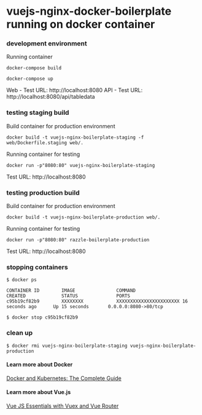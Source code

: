 # vuejs-nginx-docker-boilerplate running on docker container

### development environment

Running container

```
docker-compose build

docker-compose up
```

Web - Test URL: http://localhost:8080
API - Test URL: http://localhost:8080/api/tabledata


### testing staging build

Build container for production environment
```
docker build -t vuejs-nginx-boilerplate-staging -f web/Dockerfile.staging web/.
```

Running container for testing
```
docker run -p"8080:80" vuejs-nginx-boilerplate-staging
```

Test URL: http://localhost:8080


### testing production build

Build container for production environment
```
docker build -t vuejs-nginx-boilerplate-production web/.
```

Running container for testing
```
docker run -p"8080:80" razzle-boilerplate-production
```

Test URL: http://localhost:8080


### stopping containers

```
$ docker ps

CONTAINER ID        IMAGE               COMMAND                 CREATED             STATUS              PORTS                 
c95b19cf82b9        XXXXXXXX            XXXXXXXXXXXXXXXXXXXXXXX 16 seconds ago      Up 15 seconds       0.0.0.0:8080->80/tcp   

$ docker stop c95b19cf82b9
```


### clean up

```
$ docker rmi vuejs-nginx-boilerplate-staging vuejs-nginx-boilerplate-production
```

#### Learn more about Docker
[Docker and Kubernetes: The Complete Guide](https://www.udemy.com/share/100r9ABUMeeFtTRHQ=/)

#### Learn more about Vue.js
[Vue JS Essentials with Vuex and Vue Router](https://www.udemy.com/share/1007q8BUMeeFtTRHQ=/)
